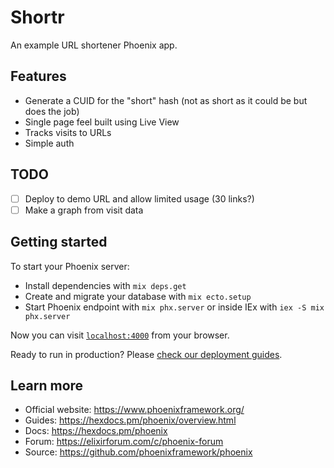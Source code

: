 # Shortr

An example URL shortener Phoenix app.

## Features

- Generate a CUID for the "short" hash (not as short as it could be but does the job)
- Single page feel built using Live View
- Tracks visits to URLs
- Simple auth

## TODO

- [ ] Deploy to demo URL and allow limited usage (30 links?)
- [ ] Make a graph from visit data

## Getting started

To start your Phoenix server:

- Install dependencies with `mix deps.get`
- Create and migrate your database with `mix ecto.setup`
- Start Phoenix endpoint with `mix phx.server` or inside IEx with `iex -S mix phx.server`

Now you can visit [`localhost:4000`](http://localhost:4000) from your browser.

Ready to run in production? Please [check our deployment guides](https://hexdocs.pm/phoenix/deployment.html).

## Learn more

- Official website: https://www.phoenixframework.org/
- Guides: https://hexdocs.pm/phoenix/overview.html
- Docs: https://hexdocs.pm/phoenix
- Forum: https://elixirforum.com/c/phoenix-forum
- Source: https://github.com/phoenixframework/phoenix
